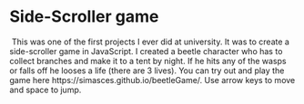 # Side-Scroller game
<img source="image/gameBeetle.png">
This was one of the first projects I ever did at university. It was to create a side-scroller game in JavaScript. I created a beetle character who has to collect branches and make it to a tent by night. If he hits any of the wasps or falls off he looses a life (there are 3 lives). You can try out and play the game here https://simasces.github.io/beetleGame/. Use arrow keys to move and space to jump.
